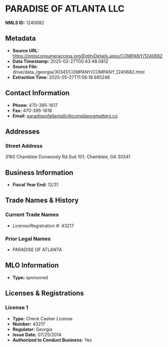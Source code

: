 # PARADISE OF ATLANTA LLC

**NMLS ID:** 1240682

## Metadata
- **Source URL:** https://nmlsconsumeraccess.org/EntityDetails.aspx/COMPANY/1240682
- **Data Timestamp:** 2025-02-27T00:43:48.081Z
- **Source File:** drive/data_/georgia/30341/COMPANY/COMPANY_1240682.html
- **Extraction Time:** 2025-05-27T11:56:18.685246

## Contact Information
- **Phone:** 470-395-1617
- **Fax:** 470-395-1618
- **Email:** paradiseofatlantallc@compliancematters.co

## Addresses
### Street Address
3160 Chamblee Dunwoody Rd.Suit 101; Chamblee, GA 30341

## Business Information
- **Fiscal Year End:** 12/31

## Trade Names & History
### Current Trade Names
- License/Registration #: 43217

### Prior Legal Names
- PARADISE OF ATLANTA

## MLO Information
- **Type:** sponsored

## Licenses & Registrations

### License 1
- **Type:** Check Casher License
- **Number:** 43217
- **Regulator:** Georgia
- **Issue Date:** 07/25/2014
- **Authorized to Conduct Business:** Yes
